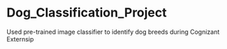# Dog_Classification_Project
 Used pre-trained image classifier to identify dog breeds during Cognizant Externsip
